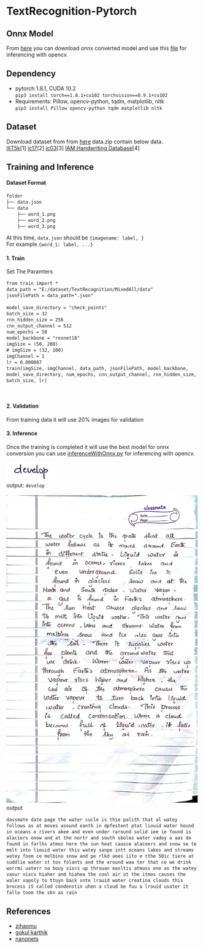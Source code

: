 # TextRecognition-Pytorch 

## Onnx Model
From [here](https://drive.google.com/drive/folders/12S3AVgnK-hnjQvKHNyTiTIEIm_5MA7G3?usp=sharing) you can download onnx converted model and use this [file](https://github.com/sartaj0/TextRecognition-Pytorch/blob/main/inferenceWithOnnx.py) for inferencing with opencv. 

## Dependency 
- pytorch 1.8.1, CUDA 10.2 <br> `pip3 install torch==1.8.1+cu102 torchvision==0.9.1+cu102` 
- Requirements: Pillow, opencv-python, tqdm, matplotlib, nltk <br> `pip3 install Pillow opencv-python tqdm matplotlib nltk` 


## Dataset 
Download dataset from from [here](https://drive.google.com/drive/folders/1SGNmiD6FvZFS3Qjk5DILIQFTFi_vSx0g?usp=sharing)
data.zip contain below data. <br> 
[IIIT5k](http://cvit.iiit.ac.in/projects/SceneTextUnderstanding/IIIT5K.html)[1] [ic17](https://rrc.cvc.uab.es/?ch=8)[2] [ic03](http://www.iapr-tc11.org/mediawiki/index.php/ICDAR_2003_Robust_Reading_Competitions)[3] [IAM Handwriting Database](https://fki.tic.heia-fr.ch/databases/iam-handwriting-database)[4]


## Training and Inference 

#### Dataset Format 
```
folder
├── data.json
└── data
    ├── word_1.png
    ├── word_2.png
    ├── word_3.png
```

At this time, `data.json` should be `{imagename: label, }` <br> 
For example `{word_1: label, ...}` <br>
#### 1. Train 

Set The Paramters 
```
from train import *
data_path = "E:/dataset/TextRecognition/MixedAll/data"
jsonFilePath = data_path+".json"

model_save_directory = "check_points"
batch_size = 32
rnn_hidden_size = 256
cnn_output_channel = 512
num_epochs = 50
model_backbone = "resnet18"
imgSize = (50, 200)
# imgSize = (32, 100)
imgChannel = 1
lr = 0.000087
train(imgSize, imgChannel, data_path, jsonFilePath, model_backbone, model_save_directory, num_epochs, cnn_output_channel, rnn_hidden_size, batch_size, lr)
```
<br>

#### 2. Validation 
From training data it will use 20% images for validation <br>


#### 3. Inference 
Once the training is completed it will use the best model for onnx conversion
you can use [inferenceWithOnnx.py](https://github.com/sartaj0/TextRecognition-Pytorch/blob/main/inferenceWithOnnx.py) for inferencing with opencv. 

![](https://github.com/sartaj0/GIfs/blob/main/2.jpg) <br> 
output: `develop` <br> 

![](https://github.com/sartaj0/GIfs/blob/main/q.jpg)
output <br> 
```
dassmate date page the water cucle is thie palith that al watey follows as at moves asound eanth in dpfestent ptat liouid water hound in oceans o rivers akee and even under raround solid iee ie found is alaciers onow and at the nortr and south sboles water vadoy a aas do found in farlhs atmos here the sun heat causce alaceers and snow se te melt into liouid water this watey sanpe intt oceans lakes and streams watey foom ce melbino snow and pe rlkd aoes iito e tthe 50ic tiere at suddlie water st tos folants and the around waa ter that ce we drink worrmi uaterr na bouy siscs up throuan easltis atmuss ene as the watey vaour viscs hiaher and hiahea the cool air ot the itmos causes the waler vapoly to ttuyn back snte lrauid water creatina clouds this brocess i5 called condenstin uhen a cloud be fuu a lrouid usater it falle toom the skn as rain
```


## References

- [zihaomu](https://github.com/zihaomu/deep-text-recognition-benchmark) 
- [gokul karthik](https://www.kaggle.com/gokulkarthik/captcha-text-recognition-using-crnn-in-pytorch) 
- [nanonets](https://nanonets.com/blog/deep-learning-ocr/) 